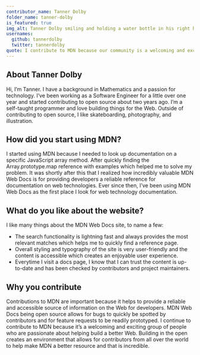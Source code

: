 ```yaml
---
contributor_name: Tanner Dolby
folder_name: tanner-dolby
is_featured: true
img_alt: Tanner Dolby smiling and holding a water bottle in his right hand
usernames:
  github: tannerdolby
  twitter: tannerdolby
quote: I contribute to MDN because our community is a welcoming and exciting group of people who are passionate about helping build a better Web.
---
```

## About Tanner Dolby

Hi, I’m Tanner. I have a background in Mathematics and a passion for technology. I’ve been working as a Software Engineer for a little over one year and started contributing to open source about two years ago. I’m a self-taught programmer and love building things for the Web. Outside of contributing to open source, I like skateboarding, photography, and illustration.

## How did you start using MDN?

I started using MDN because I needed to look up documentation on a specific JavaScript array method. After quickly finding the Array.prototype.map reference with examples which helped me to solve my problem. It was shortly after this that I realized how incredibly valuable MDN Web Docs is for providing developers a reliable reference for documentation on web technologies. Ever since then, I’ve been using MDN Web Docs as the first place I look for web technology documentation.

## What do you like about the website?

I like many things about the MDN Web Docs site, to name a few:

- The search functionality is lightning fast and always provides the most relevant matches which helps me to quickly find a reference page.
- Overall styling and typography of the site is very user-friendly and the content is accessible which creates an enjoyable user experience.
- Everytime I visit a docs page, I know that I can trust the content is up-to-date and has been checked by contributors and project maintainers.

## Why you contribute

Contributions to MDN are important because it helps to provide a reliable and accessible
source of information on the Web for developers. MDN Web Docs being open source allows for
bugs to quickly be spotted by contributors and for feature requests to be readily prototyped. I continue to contribute to MDN because it’s a welcoming and exciting group of people who are passionate about helping build a better Web. Building in the open creates an environment that allows for contributors from all over the world to help make MDN a better resource and that is incredible.
